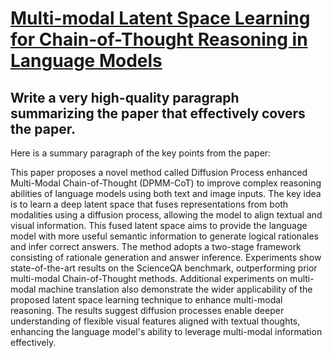 # [Multi-modal Latent Space Learning for Chain-of-Thought Reasoning in   Language Models](https://arxiv.org/abs/2312.08762)

## Write a very high-quality paragraph summarizing the paper that effectively covers the paper.

 Here is a summary paragraph of the key points from the paper:

This paper proposes a novel method called Diffusion Process enhanced Multi-Modal Chain-of-Thought (DPMM-CoT) to improve complex reasoning abilities of language models using both text and image inputs. The key idea is to learn a deep latent space that fuses representations from both modalities using a diffusion process, allowing the model to align textual and visual information. This fused latent space aims to provide the language model with more useful semantic information to generate logical rationales and infer correct answers. The method adopts a two-stage framework consisting of rationale generation and answer inference. Experiments show state-of-the-art results on the ScienceQA benchmark, outperforming prior multi-modal Chain-of-Thought methods. Additional experiments on multi-modal machine translation also demonstrate the wider applicability of the proposed latent space learning technique to enhance multi-modal reasoning. The results suggest diffusion processes enable deeper understanding of flexible visual features aligned with textual thoughts, enhancing the language model's ability to leverage multi-modal information effectively.
